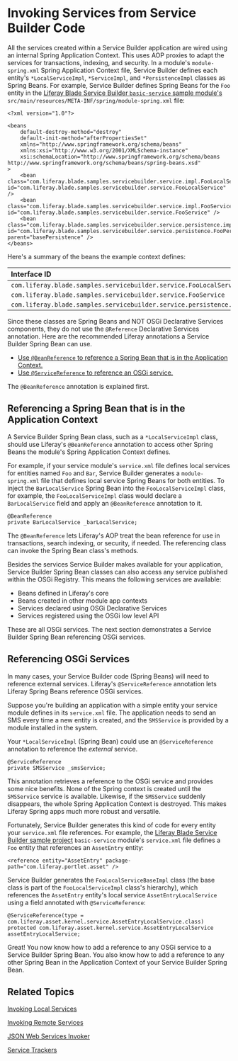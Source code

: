 # Invoking Services from Service Builder Code [](id=invoking-services-from-service-builder-code)

All the services created within a Service Builder application are wired using an
internal Spring Application Context. This uses AOP proxies to adapt the services
for transactions, indexing, and security. In a module's `module-spring.xml`
Spring Application Context file, Service Builder defines each entity's
`*LocalServiceImpl`, `*ServiceImpl`, and `*PersistenceImpl` classes as Spring
Beans. For example, Service Builder defines Spring Beans for the `Foo` entity in
the
[Liferay Blade Service Builder `basic-service` sample module's](/develop/reference/-/knowledge_base/7-1/service-builder-samples)
`src/main/resources/META-INF/spring/module-spring.xml` file:

    <?xml version="1.0"?>

    <beans
    	default-destroy-method="destroy"
    	default-init-method="afterPropertiesSet"
    	xmlns="http://www.springframework.org/schema/beans"
    	xmlns:xsi="http://www.w3.org/2001/XMLSchema-instance"
    	xsi:schemaLocation="http://www.springframework.org/schema/beans http://www.springframework.org/schema/beans/spring-beans.xsd"
    >
    	<bean class="com.liferay.blade.samples.servicebuilder.service.impl.FooLocalServiceImpl" id="com.liferay.blade.samples.servicebuilder.service.FooLocalService" />
    	<bean class="com.liferay.blade.samples.servicebuilder.service.impl.FooServiceImpl" id="com.liferay.blade.samples.servicebuilder.service.FooService" />
    	<bean class="com.liferay.blade.samples.servicebuilder.service.persistence.impl.FooPersistenceImpl" id="com.liferay.blade.samples.servicebuilder.service.persistence.FooPersistence" parent="basePersistence" />
    </beans>

Here's a summary of the beans the example context defines:

 **Interface ID** | **Implementation Class** |
 :------ | :--------- |
 `com.liferay.blade.samples.servicebuilder.service.FooLocalService` | `com.liferay.blade.samples.servicebuilder.service.impl.FooLocalServiceImpl` |
 `com.liferay.blade.samples.servicebuilder.service.FooService` | `com.liferay.blade.samples.servicebuilder.service.impl.FooServiceImpl` |
 `com.liferay.blade.samples.servicebuilder.service.persistence.FooPersistence` | `com.liferay.blade.samples.servicebuilder.service.persistence.impl.FooPersistenceImpl` |
 
Since these classes are Spring Beans and NOT OSGi Declarative Services
components, they do not use the `@Reference` Declarative Services annotation. Here are the recommended Liferay annotations a Service Builder Spring Bean can use.

- [Use `@BeanReference` to reference a Spring Bean that is in the Application Context.](#referencing-a-spring-bean-that-is-in-the-application-context)
- [Use `@ServiceReference` to reference an OSGi service.](#referencing-osgi-services)

The `@BeanReference` annotation is explained first. 

## Referencing a Spring Bean that is in the Application Context [](id=referencing-a-spring-bean-that-is-in-the-application-context)

A Service Builder Spring Bean class, such as a `*LocalServiceImpl` class, should
use Liferay's `@BeanReference` annotation to access other Spring Beans the
module's Spring Application Context defines.

For example, if your service module's `service.xml` file defines local services
for entities named `Foo` and `Bar`, Service Builder generates a
`module-spring.xml` file that defines local service Spring Beans for both entities. To
inject the `BarLocalService` Spring Bean into the `FooLocalServiceImpl` class, for example,
the `FooLocalServiceImpl` class would declare a `BarLocalService` field and
apply an `@BeanReference` annotation to it. 

    @BeanReference
    private BarLocalService _barLocalService;

The `@BeanReference` lets Liferay's AOP treat the bean reference for use in
transactions, search indexing, or security, if needed. The referencing class can
invoke the Spring Bean class's methods.

Besides the services Service Builder makes available for your application,
Service Builder Spring Bean classes can also access any service published within
the OSGi Registry. This means the following services are available:

- Beans defined in Liferay's core
- Beans created in other module app contexts
- Services declared using OSGi Declarative Services
- Services registered using the OSGi low level API

These are all OSGi services. The next section demonstrates a Service Builder
Spring Bean referencing OSGi services.

## Referencing OSGi Services [](id=referencing-osgi-services)

In many cases, your Service Builder code (Spring Beans) will need to reference
external services. Liferay's `@ServiceReference` annotation lets Liferay Spring
Beans reference OSGi services. 

Suppose you're building an application with a simple entity your service module
defines in its `service.xml` file. The application needs to send an SMS every
time a new entity is created, and the `SMSService` is provided by a module
installed in the system.

Your `*LocalServiceImpl` (Spring Bean) could use an `@ServiceReference`
annotation to reference the *external* service.

    @ServiceReference
    private SMSService _smsService;

This annotation retrieves a reference to the OSGi service and provides some nice
benefits. None of the Spring context is created until the `SMSService` service
is available. Likewise, if the `SMSService` suddenly disappears, the whole
Spring Application Context is destroyed. This makes Liferay Spring apps much
more robust and versatile.

Fortunately, Service Builder generates this kind of code for every entity your
`service.xml` file references. For example, the
[Liferay Blade Service Builder sample project](/develop/reference/-/knowledge_base/7-1/service-builder-samples)
`basic-service` module's `service.xml` file defines a `Foo` entity that
references an `AssetEntry` entity:

    <reference entity="AssetEntry" package-path="com.liferay.portlet.asset" />

Service Builder generates the `FooLocalServiceBaseImpl` class (the base class is
part of the `FooLocalServiceImpl` class's hierarchy), which references the
`AssetEntry` entity's local service `AssetEntryLocalService` using a field
annotated with `@ServiceReference`:

    @ServiceReference(type = com.liferay.asset.kernel.service.AssetEntryLocalService.class)
    protected com.liferay.asset.kernel.service.AssetEntryLocalService assetEntryLocalService;

Great! You now know how to add a reference to any OSGi service to a Service
Builder Spring Bean. You also know how to add a reference to any other Spring
Bean in the Application Context of your Service Builder Spring Bean.

## Related Topics [](id=related-topics)

[Invoking Local Services](/develop/tutorials/-/knowledge_base/7-0/invoking-local-services)

[Invoking Remote Services](/develop/tutorials/-/knowledge_base/7-0/invoking-remote-services)

[JSON Web Services Invoker](/develop/tutorials/-/knowledge_base/7-0/json-web-services-invoker)

[Service Trackers](/develop/tutorials/-/knowledge_base/7-0/service-trackers)
